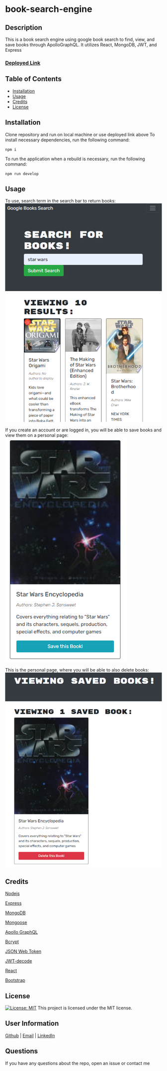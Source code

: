 # book-search-engine

## Description 

This is a book search engine using google book search to find, view, and save books through ApolloGraphQL. It utilizes React, MongoDB, JWT, and Express

### [Deployed Link](https://salty-temple-46467.herokuapp.com/)

## Table of Contents

* [Installation](#installation)
* [Usage](#usage)
* [Credits](#credits)
* [License](#license)


## Installation

Clone repository and run on local machine or use deployed link above
To install necessary dependencies, run the following command:

```
npm i
```

To run the application when a rebuild is necessary, run the following command:

``` 
npm run develop
```


## Usage 

To use, search term in the search bar to return books:  
![Sample Search](./assets/sample%20search.png)

If you create an account or are logged in, you will be able to save books and view them on a personal page:  
![Save Books](./assets/saveBook.png)

This is the personal page, where you will be able to also delete books:  
![profile](./assets/profile.png)

## Credits

[Nodejs](https://nodejs.org/dist/latest-v16.x/docs/api/)

[Express](https://www.npmjs.com/package/express)

[MongoDB](https://www.mongodb.com/)

[Mongoose](https://mongoosejs.com/)

[Apollo GraphQL](https://www.apollographql.com/)

[Bcrypt](https://www.npmjs.com/package/bcrypt)

[JSON Web Token](https://www.npmjs.com/package/jsonwebtoken)

[JWT-decode](https://www.npmjs.com/package/jwt-decode)

[React](https://reactjs.org/)

[Bootstrap](https://getbootstrap.com/)


## License

[![License: MIT](https://img.shields.io/badge/License-MIT-yellow.svg)](https://opensource.org/licenses/MIT)
 This project is licensed under the MIT license.

## User Information

[Github](https://github.com/maverickwong17) |
[Email](wmaverick4@gmail.com) |
[LinkedIn](https://www.linkedin.com/in/maverick-wong-4488b4241/)

## Questions

If you have any questions about the repo, open an issue or contact me
